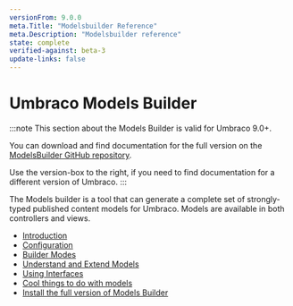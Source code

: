 ```yaml
---
versionFrom: 9.0.0
meta.Title: "Modelsbuilder Reference"
meta.Description: "Modelsbuilder reference"
state: complete
verified-against: beta-3
update-links: false
---
```



# Umbraco Models Builder

:::note
This section about the Models Builder is valid for Umbraco 9.0+.

You can download and find documentation for the full version on the [ModelsBuilder GitHub repository](https://github.com/zpqrtbnk/Zbu.ModelsBuilder).

Use the version-box to the right, if you need to find documentation for a different version of Umbraco.
:::

The Models builder is a tool that can generate a complete set of strongly-typed published content models for Umbraco. Models are available in both controllers and views.

* [Introduction](Introduction-v9.md)
* [Configuration](configuration.md)
* [Builder Modes](Builder-Modes-v9.md)
* [Understand and Extend Models](Understand-And-Extend-v9.md)
* [Using Interfaces](Using-Interfaces-v9.md)
* [Cool things to do with models](CoolThingsWithModels.md)
* [Install the full version of Models Builder](install-models-builder.md)
